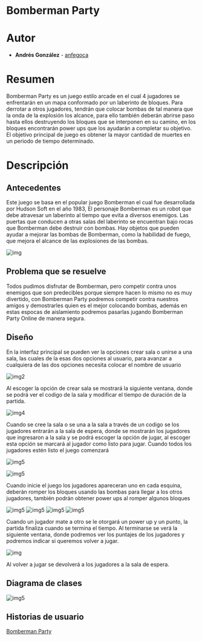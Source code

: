 # Bomberman Party
# Autor
* **Andrés González** - [anfegoca](https://github.com/anfegoca)
# Resumen
Bomberman Party es un juego estilo arcade en el cual 4 jugadores se enfrentarán en un mapa conformado por un laberinto de bloques. Para derrotar a otros jugadores, tendrán que colocar bombas de tal manera que la onda de la explosión los alcance, para ello también deberán abrirse paso hasta ellos destruyendo los bloques que se interponen en su camino, en los bloques encontrarán power ups que los ayudarán a completar su objetivo. El objetivo principal de juego es obtener la mayor cantidad de muertes en un periodo de tiempo determinado.
# Descripción
## Antecedentes
Este juego se basa en el popular juego Bomberman el cual fue desarrollada por Hudson Soft en el año 1983, El personaje Bomberman es un robot que debe atravesar un laberinto al tiempo que evita a diversos enemigos. Las puertas que conducen a otras salas del laberinto se encuentran bajo rocas que Bomberman debe destruir con bombas. Hay objetos que pueden ayudar a mejorar las bombas de Bomberman, como la habilidad de fuego, que mejora el alcance de las explosiones de las bombas.

![img](https://github.com/anfegoca/ARSW-Bomberman-Party/blob/master/resources/e30a8ddee463e7d6e24e07b3b27e2c31.gif)

## Problema que se resuelve
Todos pudimos disfrutar de Bomberman, pero competir contra unos enemigos que son predecibles porque siempre hacen lo mismo no es muy divertido, con Bomberman Party podremos competir contra nuestros amigos y demostrarles quien es el mejor colocando bombas, además en estas espocas de aislamiento podremos pasarlas jugando Bomberman Party Online de manera segura.
## Diseño
En la interfaz principal se pueden ver la opciones crear sala o unirse a una sala, las cuales de la esas dos opciones al usuario, para avanzar a cualquiera de las dos opciones necesita colocar el nombre de usuario

![img2](https://github.com/anfegoca/ARSW-Bomberman-Party/blob/master/resources/1.png)

Al escoger la opción de crear sala se mostrará la siguiente ventana, donde se podrá ver el codigo de la sala y modificar el tiempo de duración de la partida.

![img4](https://github.com/anfegoca/ARSW-Bomberman-Party/blob/master/resources/10.png)

Cuando se cree la sala o se una a la sala a través de un codigo se los jugadores entrarán a la sala de espera, donde se mostrarán los jugadores que ingresaron a la sala y se podrá escoger la opción de jugar, al escoger esta opción se marcará al jugador como listo para jugar.
Cuando todos los jugadores estén listo el juego comenzará

![img5](https://github.com/anfegoca/ARSW-Bomberman-Party/blob/master/resources/2.png)

![img5](https://github.com/anfegoca/ARSW-Bomberman-Party/blob/master/resources/3.png)

Cuando inicie el juego los jugadores apareceran uno en cada esquina, deberán romper los bloques usando las bombas para llegar a los otros jugadores, también podrán obtener power ups al romper algunos bloques

![img5](https://github.com/anfegoca/ARSW-Bomberman-Party/blob/master/resources/4.png)
![img5](https://github.com/anfegoca/ARSW-Bomberman-Party/blob/master/resources/5.png)
![img5](https://github.com/anfegoca/ARSW-Bomberman-Party/blob/master/resources/6.png)
![img5](https://github.com/anfegoca/ARSW-Bomberman-Party/blob/master/resources/7.png)

Cuando un jugador mate a otro se le otorgará un power up y un punto, la partida finaliza cuando se termina el tiempo. Al terminarse se verá la siguiente ventana, donde podremos ver los puntajes de los jugadores y podremos indicar si queremos volver a jugar.

![img](https://github.com/anfegoca/ARSW-Bomberman-Party/blob/master/resources/8.png)

Al volver a jugar se devolverá a los jugadores a la sala de espera.
## Diagrama de clases

![img5](https://github.com/anfegoca/ARSW-Bomberman-Party/blob/master/resources/11.png)

## Historias de usuario

[Bomberman Party](https://tree.taiga.io/project/anfegoca-bomberman-party/backlog)
